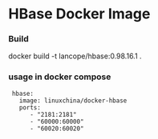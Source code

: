 HBase Docker Image
======================================

### Build

docker build -t lancope/hbase:0.98.16.1 .


### usage in docker compose

     hbase:
       image: linuxchina/docker-hbase
       ports:
          - "2181:2181"
          - "60000:60000"
          - "60020:60020"
